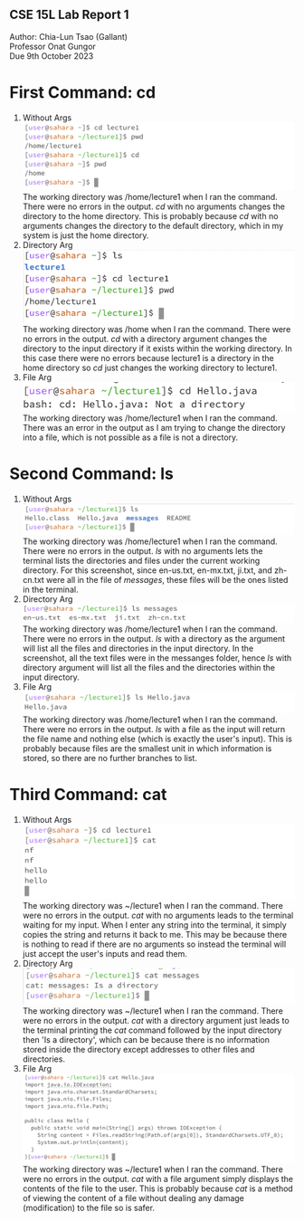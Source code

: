 ## CSE 15L Lab Report 1

Author: Chia-Lun Tsao (Gallant)\
Professor Onat Gungor\
Due 9th October 2023

# First Command: cd
1. Without Args\
![Image](images/cd1.png)\
The working directory was /home/lecture1 when I ran the command. There were no errors in the output. _cd_ with no arguments changes the directory to the home directory. This is probably because _cd_ with no arguments changes the directory to the default directory, which in my system is just the home directory.
2. Directory Arg\
![Image](images/cd2.png)\
The working directory was /home when I ran the command. There were no errors in the output. _cd_ with a directory argument changes the directory to the input directory if it exists within the working directory. In this case there were no errors because lecture1 is a directory in the home directory so _cd_ just changes the working directory to lecture1.
3. File Arg\
![Image](images/cd3.png)\
The working directory was /home/lecture1 when I ran the command. There was an error in the output as I am trying to change the directory into a file, which is not possible as a file is not a directory.


# Second Command: ls
1. Without Args\
![Image](images/ls1.png)\
The working directory was /home/lecture1 when I ran the command. There were no errors in the output. _ls_ with no arguments lets the terminal lists the directories and files under the current working directory. For this screenshot, since en-us.txt, en-mx.txt, ji.txt, and zh-cn.txt were all in the file of _messages_, these files will be the ones listed in the terminal.
2. Directory Arg\
![Image](images/ls2.png)\
The working directory was /home/lecture1 when I ran the command. There were no errors in the output. _ls_ with a directory as the argument will list all the files and directories in the input directory. In the screenshot, all the text files were in the messanges folder, hence _ls_ with directory argument will list all the files and the directories within the input directory.
3. File Arg\
![Image](images/ls3.png)\
The working directory was /home/lecture1 when I ran the command. There were no errors in the output. _ls_ with a file as the input will return the file name and nothing else (which is exactly the user's input). This is probably because files are the smallest unit in which information is stored, so there are no further branches to list.

# Third Command: cat
1. Without Args\
![Image](images/cat1.png)\
The working directory was ~/lecture1 when I ran the command. There were no errors in the output. _cat_ with no arguments leads to the terminal waiting for my input. When I enter any string into the terminal, it simply copies the string and returns it back to me. This may be because there is nothing to read if there are no arguments so instead the terminal will just accept the user's inputs and read them.
2. Directory Arg\
![Image](images/cat2.png)\
The working directory was ~/lecture1 when I ran the command. There were no errors in the output. _cat_ with a directory argument just leads to the terminal printing the _cat_ command followed by the input directory then 'Is a directory', which can be because there is no information stored inside the directory except addresses to other files and directories.
3. File Arg\
![Image](images/cat3.png)\
The working directory was ~/lecture1 when I ran the command. There were no errors in the output. _cat_ with a file argument simply displays the contents of the file to the user. This is probably because _cat_ is a method of viewing the content of a file without dealing any damage (modification) to the file so is safer.
